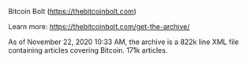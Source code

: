 Bitcoin Bolt (https://thebitcoinbolt.com)

Learn more: https://thebitcoinbolt.com/get-the-archive/ 

As of November 22, 2020 10:33 AM, the archive is a 822k line XML file containing articles covering Bitcoin. 171k articles. 
